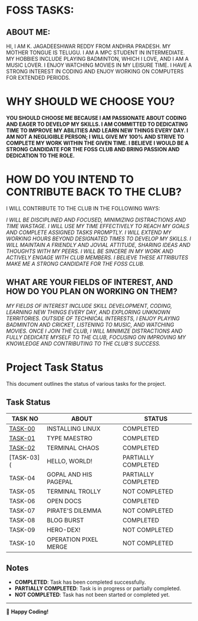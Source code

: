 # FOSS TASKS:
## ABOUT ME:
HI, I AM K. JAGADEESHWAR REDDY FROM ANDHRA PRADESH. MY MOTHER TONGUE IS TELUGU. I AM A MPC STUDENT IN INTERMEDIATE. MY HOBBIES INCLUDE PLAYING BADMINTON, WHICH I LOVE, AND I AM A MUSIC LOVER. I ENJOY WATCHING MOVIES IN MY LEISURE TIME. I HAVE A STRONG INTEREST IN CODING AND ENJOY WORKING ON COMPUTERS FOR EXTENDED PERIODS.

# WHY SHOULD WE CHOOSE YOU?
**YOU SHOULD CHOOSE ME BECAUSE I AM PASSIONATE ABOUT CODING AND EAGER TO DEVELOP MY SKILLS. I AM COMMITTED TO DEDICATING TIME TO IMPROVE MY ABILITIES AND LEARN NEW THINGS EVERY DAY. I AM NOT A NEGLIGIBLE PERSON; I WILL GIVE MY 100% AND STRIVE TO COMPLETE MY WORK WITHIN THE GIVEN TIME. I BELIEVE I WOULD BE A STRONG CANDIDATE FOR THE FOSS CLUB AND BRING PASSION AND DEDICATION TO THE ROLE.**

# HOW DO YOU INTEND TO CONTRIBUTE BACK TO THE CLUB?
I WILL CONTRIBUTE TO THE CLUB IN THE FOLLOWING WAYS:

*I WILL BE DISCIPLINED AND FOCUSED, MINIMIZING DISTRACTIONS AND TIME WASTAGE.*
*I WILL USE MY TIME EFFECTIVELY TO REACH MY GOALS AND COMPLETE ASSIGNED TASKS PROMPTLY.*
*I WILL EXTEND MY WORKING HOURS BEYOND DESIGNATED TIMES TO DEVELOP MY SKILLS.*
*I WILL MAINTAIN A FRIENDLY AND JOVIAL ATTITUDE, SHARING IDEAS AND THOUGHTS WITH MY PEERS.*
*I WILL BE SINCERE IN MY WORK AND ACTIVELY ENGAGE WITH CLUB MEMBERS.*
*I BELIEVE THESE ATTRIBUTES MAKE ME A STRONG CANDIDATE FOR THE FOSS CLUB.*

## WHAT ARE YOUR FIELDS OF INTEREST, AND HOW DO YOU PLAN ON WORKING ON THEM?
*MY FIELDS OF INTEREST INCLUDE SKILL DEVELOPMENT, CODING, LEARNING NEW THINGS EVERY DAY, AND EXPLORING UNKNOWN TERRITORIES. OUTSIDE OF TECHNICAL INTERESTS, I ENJOY PLAYING BADMINTON AND CRICKET, LISTENING TO MUSIC, AND WATCHING MOVIES. ONCE I JOIN THE CLUB, I WILL MINIMIZE DISTRACTIONS AND FULLY DEDICATE MYSELF TO THE CLUB, FOCUSING ON IMPROVING MY KNOWLEDGE AND CONTRIBUTING TO THE CLUB'S SUCCESS.*


# Project Task Status

This document outlines the status of various tasks for the project.

## Task Status

| TASK NO | ABOUT                           | STATUS      |
| ------- | -------------------------------- | ----------- |
| [TASK-00](https://github.com/Jagadeesh-18-bot/amfoss-tasks/tree/main/TASK-00) | INSTALLING LINUX                 | COMPLETED |
| [TASK-01](https://github.com/Jagadeesh-18-bot/amfoss-tasks/tree/main/TASK-01) | TYPE MAESTRO                     | COMPLETED |
| [TASK-02](https://github.com/Jagadeesh-18-bot/amfoss-tasks/tree/main/TASK-02) | TERMINAL CHAOS                   | COMPLETED |
| [TASK-03]( | HELLO, WORLD!                    | PARTIALLY COMPLETED  |
| TASK-04 | GOPAL AND HIS PAGEPAL            | PARTIALLY COMPLETED  |
| TASK-05 | TERMINAL TROLLY                  | NOT COMPLETED |
| TASK-06 | OPEN DOCS                        | COMPLETED |
| TASK-07 | PIRATE'S DILEMMA                 | NOT COMPLETED |
| TASK-08 | BLOG BURST                       | COMPLETED |
| TASK-09 | HERO-DEX!                        | NOT COMPLETED |
| TASK-10 | OPERATION PIXEL MERGE            | NOT COMPLETED |

## Notes

- **COMPLETED**: Task has been completed successfully.
- **PARTIALLY COMPLETED**: Task is in progress or partially completed.
- **NOT COMPLETED**: Task has not been started or completed yet.

---

:rocket: **Happy Coding!**




